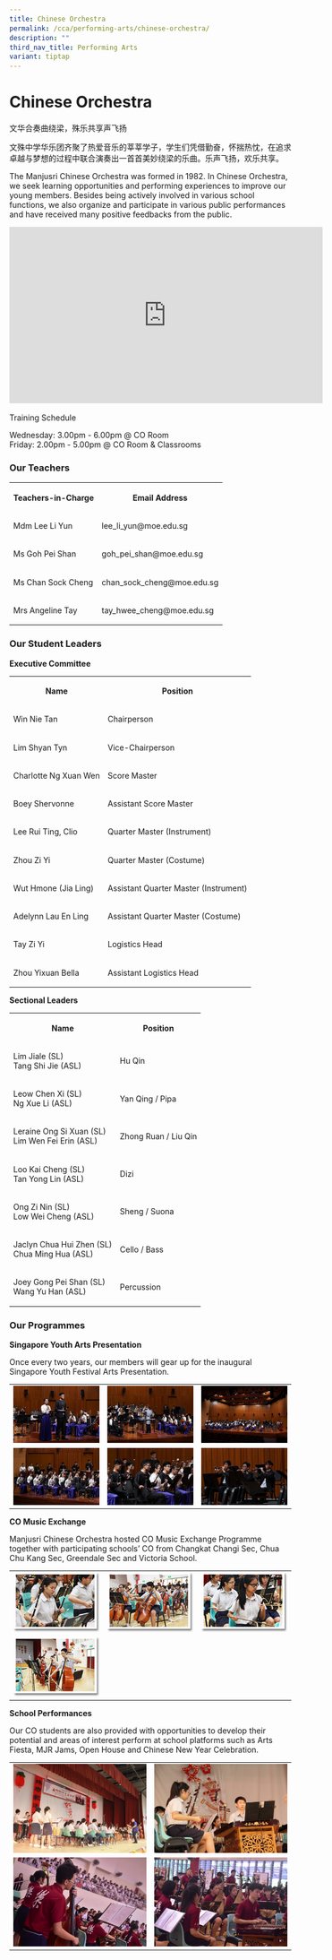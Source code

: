 ```yaml
---
title: Chinese Orchestra
permalink: /cca/performing-arts/chinese-orchestra/
description: ""
third_nav_title: Performing Arts
variant: tiptap
---
```

<h1><strong>Chinese Orchestra</strong></h1>
<p>文华合奏曲绕梁，殊乐共享声飞扬&nbsp;</p>
<p>文殊中学华乐团齐聚了热爱音乐的莘莘学子，学生们凭借勤奋，怀揣热忱，在追求卓越与梦想的过程中联合演奏出一首首美妙绕梁的乐曲。乐声飞扬，欢乐共享。</p>
<p>The Manjusri Chinese Orchestra was formed in 1982. In Chinese Orchestra,
we seek learning opportunities and performing experiences to improve our
young members. Besides being actively involved in various school functions,
we also organize and participate in various public performances and have
received many positive feedbacks from the public.</p>
<div class="iframe-wrapper">
<iframe height="315" width="560" allowfullscreen="true" frameborder="0" src="https://www.youtube.com/embed/vIJ8jiSN7sg"></iframe>
</div>
<p>Training Schedule</p>
<p>Wednesday: 3.00pm - 6.00pm @ CO Room
<br>Friday: 2.00pm - 5.00pm @ CO Room &amp; Classrooms</p>
<h3><strong>Our Teachers</strong></h3>
<table style="minWidth: 50px">
<colgroup>
<col>
<col>
</colgroup>
<tbody>
<tr>
<th rowspan="1" colspan="1">
<p>Teachers-in-Charge</p>
</th>
<th rowspan="1" colspan="1">
<p>Email Address</p>
</th>
</tr>
<tr>
<td rowspan="1" colspan="1">
<p>Mdm Lee Li Yun</p>
</td>
<td rowspan="1" colspan="1">
<p>lee_li_yun@moe.edu.sg</p>
</td>
</tr>
<tr>
<td rowspan="1" colspan="1">
<p>Ms Goh Pei Shan</p>
</td>
<td rowspan="1" colspan="1">
<p>goh_pei_shan@moe.edu.sg</p>
</td>
</tr>
<tr>
<td rowspan="1" colspan="1">
<p>Ms Chan Sock Cheng</p>
</td>
<td rowspan="1" colspan="1">
<p>chan_sock_cheng@moe.edu.sg</p>
</td>
</tr>
<tr>
<td rowspan="1" colspan="1">
<p>Mrs Angeline Tay</p>
</td>
<td rowspan="1" colspan="1">
<p>tay_hwee_cheng@moe.edu.sg</p>
</td>
</tr>
</tbody>
</table>
<h3><strong>Our Student Leaders</strong></h3>
<p><strong>Executive Committee</strong>
</p>
<table style="minWidth: 50px">
<colgroup>
<col>
<col>
</colgroup>
<tbody>
<tr>
<th rowspan="1" colspan="1">
<p>Name</p>
</th>
<th rowspan="1" colspan="1">
<p>Position</p>
</th>
</tr>
<tr>
<td rowspan="1" colspan="1">
<p>Win Nie Tan</p>
</td>
<td rowspan="1" colspan="1">
<p>Chairperson</p>
</td>
</tr>
<tr>
<td rowspan="1" colspan="1">
<p>Lim Shyan Tyn</p>
</td>
<td rowspan="1" colspan="1">
<p>Vice-Chairperson</p>
</td>
</tr>
<tr>
<td rowspan="1" colspan="1">
<p>Charlotte Ng Xuan Wen</p>
</td>
<td rowspan="1" colspan="1">
<p>Score Master</p>
</td>
</tr>
<tr>
<td rowspan="1" colspan="1">
<p>Boey Shervonne</p>
</td>
<td rowspan="1" colspan="1">
<p>Assistant Score Master</p>
</td>
</tr>
<tr>
<td rowspan="1" colspan="1">
<p>Lee Rui Ting, Clio</p>
</td>
<td rowspan="1" colspan="1">
<p>Quarter Master (Instrument)</p>
</td>
</tr>
<tr>
<td rowspan="1" colspan="1">
<p>Zhou Zi Yi
<br>
</p>
</td>
<td rowspan="1" colspan="1">
<p>Quarter Master (Costume)</p>
</td>
</tr>
<tr>
<td rowspan="1" colspan="1">
<p>Wut Hmone (Jia Ling)
<br>
</p>
</td>
<td rowspan="1" colspan="1">
<p>Assistant Quarter Master (Instrument)</p>
</td>
</tr>
<tr>
<td rowspan="1" colspan="1">
<p>Adelynn Lau En Ling
<br>
</p>
</td>
<td rowspan="1" colspan="1">
<p>Assistant Quarter Master (Costume)</p>
</td>
</tr>
<tr>
<td rowspan="1" colspan="1">
<p>Tay Zi Yi
<br>
</p>
</td>
<td rowspan="1" colspan="1">
<p>Logistics Head</p>
</td>
</tr>
<tr>
<td rowspan="1" colspan="1">
<p>Zhou Yixuan Bella
<br>
</p>
</td>
<td rowspan="1" colspan="1">
<p>Assistant Logistics Head</p>
</td>
</tr>
</tbody>
</table>
<p><strong>Sectional Leaders</strong>
</p>
<table style="minWidth: 50px">
<colgroup>
<col>
<col>
</colgroup>
<tbody>
<tr>
<th rowspan="1" colspan="1">
<p>Name</p>
</th>
<th rowspan="1" colspan="1">
<p>Position</p>
</th>
</tr>
<tr>
<td rowspan="1" colspan="1">
<p>Lim Jiale (SL)
<br>Tang Shi Jie (ASL)</p>
</td>
<td rowspan="1" colspan="1">
<p>Hu Qin</p>
</td>
</tr>
<tr>
<td rowspan="1" colspan="1">
<p>Leow Chen Xi (SL)
<br>Ng Xue Li (ASL)</p>
</td>
<td rowspan="1" colspan="1">
<p>Yan Qing / Pipa</p>
</td>
</tr>
<tr>
<td rowspan="1" colspan="1">
<p>Leraine Ong Si Xuan (SL)
<br>Lim Wen Fei Erin (ASL)</p>
</td>
<td rowspan="1" colspan="1">
<p>Zhong Ruan / Liu Qin</p>
</td>
</tr>
<tr>
<td rowspan="1" colspan="1">
<p>Loo Kai Cheng (SL)
<br>Tan Yong Lin (ASL)</p>
</td>
<td rowspan="1" colspan="1">
<p>Dizi</p>
</td>
</tr>
<tr>
<td rowspan="1" colspan="1">
<p>Ong Zi Nin (SL)
<br>Low Wei Cheng (ASL)</p>
</td>
<td rowspan="1" colspan="1">
<p>Sheng / Suona</p>
</td>
</tr>
<tr>
<td rowspan="1" colspan="1">
<p>Jaclyn Chua Hui Zhen (SL)
<br>Chua Ming Hua (ASL)</p>
</td>
<td rowspan="1" colspan="1">
<p>Cello / Bass</p>
</td>
</tr>
<tr>
<td rowspan="1" colspan="1">
<p>Joey Gong Pei Shan (SL)
<br>Wang Yu Han (ASL)</p>
</td>
<td rowspan="1" colspan="1">
<p>Percussion</p>
</td>
</tr>
</tbody>
</table>
<h3><strong>Our Programmes</strong></h3>
<p><strong>Singapore Youth Arts Presentation</strong>
</p>
<p>Once every two years, our members will gear up for the inaugural Singapore
Youth Festival Arts Presentation.</p>
<table style="minWidth: 75px">
<colgroup>
<col>
<col>
<col>
</colgroup>
<tbody>
<tr>
<td rowspan="1" colspan="1">
<div class="isomer-image-wrapper">
<img style="width: 100%" height="auto" width="100%" alt="" src="/images/Cca/Chinese%20Orchestra/SYF%201.jpg">
</div>
</td>
<td rowspan="1" colspan="1">
<div class="isomer-image-wrapper">
<img style="width: 100%" height="auto" width="100%" alt="" src="/images/Cca/Chinese%20Orchestra/SYF%202.jpg">
</div>
</td>
<td rowspan="1" colspan="1">
<div class="isomer-image-wrapper">
<img style="width: 100%" height="auto" width="100%" alt="" src="/images/Cca/Chinese%20Orchestra/SYF3.jpg">
</div>
</td>
</tr>
<tr>
<td rowspan="1" colspan="1">
<div class="isomer-image-wrapper">
<img style="width: 100%" height="auto" width="100%" alt="" src="/images/Cca/Chinese%20Orchestra/SYF4.jpg">
</div>
</td>
<td rowspan="1" colspan="1">
<div class="isomer-image-wrapper">
<img style="width: 100%" height="auto" width="100%" alt="" src="/images/Cca/Chinese%20Orchestra/SYF%205.jpg">
</div>
</td>
<td rowspan="1" colspan="1">
<div class="isomer-image-wrapper">
<img style="width: 100%" height="auto" width="100%" alt="" src="/images/Cca/Chinese%20Orchestra/SYF6.jpg">
</div>
</td>
</tr>
</tbody>
</table>
<p><strong>CO Music Exchange</strong>
</p>
<p>Manjusri Chinese Orchestra hosted CO Music Exchange Programme together
with participating schools’ CO from Changkat Changi Sec, Chua Chu Kang
Sec, Greendale Sec and Victoria School.</p>
<table style="minWidth: 75px">
<colgroup>
<col>
<col>
<col>
</colgroup>
<tbody>
<tr>
<td rowspan="1" colspan="1">
<div class="isomer-image-wrapper">
<img style="width: 100%" height="auto" width="100%" alt="" src="/images/Cca/Chinese%20Orchestra/co05.png">
</div>
</td>
<td rowspan="1" colspan="1">
<div class="isomer-image-wrapper">
<img style="width: 100%" height="auto" width="100%" alt="" src="/images/Cca/Chinese%20Orchestra/co06.png">
</div>
</td>
<td rowspan="1" colspan="1">
<div class="isomer-image-wrapper">
<img style="width: 100%" height="auto" width="100%" alt="" src="/images/Cca/Chinese%20Orchestra/co07.png">
</div>
</td>
</tr>
<tr>
<td rowspan="1" colspan="1">
<div class="isomer-image-wrapper">
<img style="width: 100%" height="auto" width="100%" alt="" src="/images/Cca/Chinese%20Orchestra/co08.png">
</div>
</td>
<td rowspan="1" colspan="1">
<p></p>
</td>
<td rowspan="1" colspan="1">
<p></p>
</td>
</tr>
</tbody>
</table>
<p><strong>School Performances</strong>
</p>
<p>Our CO students are also provided with opportunities to develop their
potential and areas of interest perform at school platforms such as Arts
Fiesta, MJR Jams, Open House and Chinese New Year Celebration.</p>
<table style="minWidth: 50px">
<colgroup>
<col>
<col>
</colgroup>
<tbody>
<tr>
<td rowspan="1" colspan="1">
<div class="isomer-image-wrapper">
<img style="width: 100%" height="auto" width="100%" alt="" src="/images/Cca/Chinese%20Orchestra/School%20Performances%202.jpg">
</div>
</td>
<td rowspan="1" colspan="1">
<div class="isomer-image-wrapper">
<img style="width: 100%" height="auto" width="100%" alt="" src="/images/Cca/Chinese%20Orchestra/School%20Performances%203.jpg">
</div>
</td>
</tr>
<tr>
<td rowspan="1" colspan="1">
<div class="isomer-image-wrapper">
<img style="width: 100%" height="auto" width="100%" alt="" src="/images/Cca/Chinese%20Orchestra/School%20Performances%205.jpg">
</div>
</td>
<td rowspan="1" colspan="1">
<div class="isomer-image-wrapper">
<img style="width: 100%" height="auto" width="100%" alt="" src="/images/Cca/Chinese%20Orchestra/School%20Performances%206.jpg">
</div>
</td>
</tr>
</tbody>
</table>
<p></p>